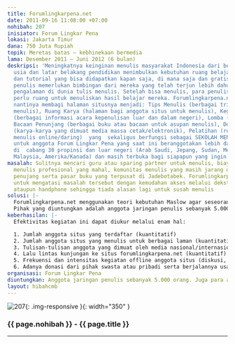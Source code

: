 ```yaml
---
title: Forumlingkarpena.net
date: 2011-09-16 11:08:00 +07:00
nohibah: 207
inisiator: Forum Lingkar Pena
lokasi: Jakarta Timur
dana: 750 Juta Rupiah
topik: Meretas batas – kebhinekaan bermedia
lama: Desember 2011 – Juni 2012 (6 bulan)
deskripsi: 'Meningkatnya keinginan menulis masyarakat Indonesia dari berbagai rentang
  usia dan latar belakang pendidikan menimbulkan kebutuhan ruang belajar, informasi
  dan tutorial yang bisa didapatkan kapan saja, di mana saja dan gratis! Para calon
  penulis memerlukan bimbingan dari mereka yang telah terjun lebih dahulu atau punya
  pengalaman di dunia tulis menulis. Setelah bisa menulis, para penulis baru itu juga
  perlu ruang untuk menuliskan hasil belajar mereka. Forumlingkarpena.net dalam perkembangan
  nantinya membagi halaman situsnya menjadi: Tips Menulis (berbagai trik dan tips
  menulis), Ruang Karya (halaman bagi anggota situs untuk menulis), Kegiatan Menulis
  (berbagai informasi acara kepenulisan luar dan dalam negeri), Lomba (Kompetisi Menulis),
  Bacaan Penunjang (berbagai buku atau bacaan untuk asupan menulis), Dokumentasi Media
  (karya-karya yang dimuat media massa cetak/elektronik), Pelatihan (ruang untuk belajar
  menulis online/daring)  yang  sekaligus berfungsi sebagai SEKOLAH MENULIS ONLINE
  untuk anggota Forum Lingkar Pena yang saat ini beranggotakan lebih dari 5000 orang
  di  cabang 30 propinsi dan luar negeri (Arab Saudi, Jepang, Sudan, Mesir, Hongkong,
  Malaysia, Amerika/Kanada) dan masih terbuka bagi siapapun yang ingin menjadi anggota.'
masalah: Sulitnya mencari guru atau sparing partner untuk menulis, biaya pelatihan
  menulis profesional yang mahal, komunitas menulis yang masih jarang di daerah, bacaan
  penujang serta pasar buku yang terpusat di Jadebotabek. Forumlingkarpena.net berusaha
  untuk mengatasi masalah tersebut dengan kemudahan akses melalui dekstop, pc tablet
  ataupun handphone sehingga tiada alasan lagi untuk susah menulis
solusi: |-
  Forumlingkarpena.net menggunakan teori kebutuhan Maslow agar seseorang menjadi penulis. Setiap tulisan yang dimuat atau disukai akan mendapat poin yang diakumulasikan guna mendapatkan buku atau bauh tangan tertentu. Forumlingkarpena.net menyediakan teman berbagi, komunitas dan pada akhirnya mengajak seseorang menulis guna mencerahkan orang lain. Teori Maslow dari tingkat yang paling bawah (kebutuhan biologis) sampai puncak teratas (eksistensi diri) dipakai. Seluruh lapisan masyarakat dari seluruh belahan dunia bisa mengakses berbagai isi forumlingkarpena.net tanpa harus membayar mahal. Cukup menjadi anggota dan membayar akses data sesuai tarif internet yang digunakan. Pada akhirnya anggota situs akan digerakkan untuk membuat perubahan yang berarti bagi Indonesia dan dunia melalui tulisannya.
  Pihak yang diuntungkan adalah anggota jaringan penulis sebanyak 5.000 orang. Juga para akademisi dan peneliti sastra/kepenulisan yang ingin menalaah/mengkaji karya-karya anggota FLP
keberhasilan: |-
  Efektivitas kegiatan ini dapat diukur melalui enam hal:

  1. Jumlah anggota situs yang terdaftar (kuantitatif)
  2. Jumlah anggota situs yang menulis untuk berbagai laman (kuantitatif)
  3. Tulisan-tulisan anggota yang dimuat oleh media nasional/internasional (kualitatif)
  4. Lalu lintas kunjungan ke situs forumlingkarpena.net (kuantitatif)
  5. Frekuensi dan intensitas kegiatan offline anggota situs (diskusi, ceramah, seminar dll) (kuantitatif dan kualitatif)
  6. Adanya donasi dari pihak swasta atau pribadi serta berjalannya usaha-usaha mandiri untuk menunjang keberlangsungan situs di kemudian hari (kuantitatif dan kualitatif)
organisasi: Forum Lingkar Pena
diuntungkan: Anggota jaringan penulis sebanyak 5.000 orang. Juga para akademisi dan peneliti sastra/kepenulisan yang ingin menalaah/mengkaji karya-karya anggota FLP
layout: hibahcmb
---
```


![207](/static/img/hibahcmb/207.png){: .img-responsive }{: width="350" }

### {{ page.nohibah }} - {{ page.title }}

---
